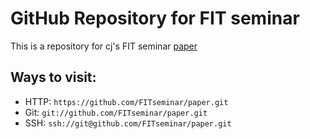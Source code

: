 # GitHub Repository for FIT seminar

This is a repository for cj's FIT seminar [paper](https://github.com/FITseminar/paper)


## Ways to visit:

* HTTP: `https://github.com/FITseminar/paper.git` 
* Git: `git://github.com/FITseminar/paper.git` 
* SSH: `ssh://git@github.com/FITseminar/paper.git` 